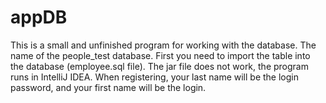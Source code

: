 # appDB
This is a small and unfinished program for working with the database.
The name of the people_test database.
First you need to import the table into the database (employee.sql file).
The jar file does not work, the program runs in IntelliJ IDEA.
When registering, your last name will be the login password, and your first name will be the login.
